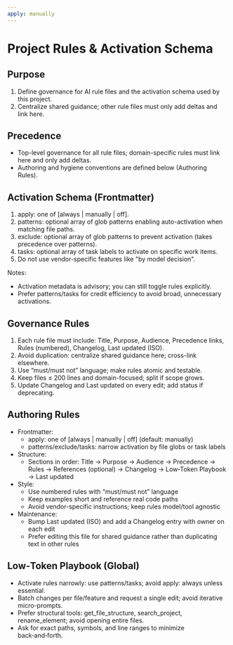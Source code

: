 ```yaml
---
apply: manually
---
```


# Project Rules & Activation Schema

## Purpose

1. Define governance for AI rule files and the activation schema used by this project.
2. Centralize shared guidance; other rule files must only add deltas and link here.

## Precedence

- Top-level governance for all rule files; domain-specific rules must link here and only add deltas.
- Authoring and hygiene conventions are defined below (Authoring Rules).

## Activation Schema (Frontmatter)

1. apply: one of [always | manually | off].
2. patterns: optional array of glob patterns enabling auto-activation when matching file paths.
3. exclude: optional array of glob patterns to prevent activation (takes precedence over patterns).
4. tasks: optional array of task labels to activate on specific work items.
5. Do not use vendor-specific features like "by model decision".

Notes:

- Activation metadata is advisory; you can still toggle rules explicitly.
- Prefer patterns/tasks for credit efficiency to avoid broad, unnecessary activations.

## Governance Rules

1. Each rule file must include: Title, Purpose, Audience, Precedence links, Rules (numbered), Changelog, Last updated (ISO).
2. Avoid duplication: centralize shared guidance here; cross-link elsewhere.
3. Use “must/must not” language; make rules atomic and testable.
4. Keep files ≤ 200 lines and domain-focused; split if scope grows.
5. Update Changelog and Last updated on every edit; add status if deprecating.

## Authoring Rules

- Frontmatter:
  - apply: one of [always | manually | off] (default: manually)
  - patterns/exclude/tasks: narrow activation by file globs or task labels
- Structure:
  - Sections in order: Title → Purpose → Audience → Precedence → Rules → References (optional) → Changelog → Low‑Token Playbook → Last updated
- Style:
  - Use numbered rules with “must/must not” language
  - Keep examples short and reference real code paths
  - Avoid vendor-specific instructions; keep rules model/tool agnostic
- Maintenance:
  - Bump Last updated (ISO) and add a Changelog entry with owner on each edit
  - Prefer editing this file for shared guidance rather than duplicating text in other rules

## Low‑Token Playbook (Global)

- Activate rules narrowly: use patterns/tasks; avoid apply: always unless essential.
- Batch changes per file/feature and request a single edit; avoid iterative micro-prompts.
- Prefer structural tools: get_file_structure, search_project, rename_element; avoid opening entire files.
- Ask for exact paths, symbols, and line ranges to minimize back‑and‑forth.
